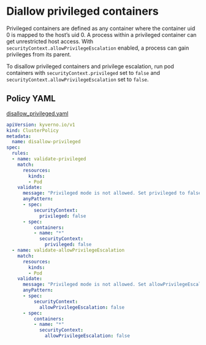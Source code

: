 # Diallow privileged containers

Privileged containers are defined as any container where the container uid 0 is mapped to the host’s uid 0. A process within a privileged container can get unrestricted host access. With `securityContext.allowPrivilegeEscalation` enabled, a process can gain privileges from its parent.

To disallow privileged containers and privilege escalation, run pod containers with `securityContext.privileged` set to `false` and `securityContext.allowPrivilegeEscalation` set to `false`.

## Policy YAML 

[disallow_privileged.yaml](best_practices/disallow_privileged.yaml)

````yaml
apiVersion: kyverno.io/v1
kind: ClusterPolicy
metadata:
  name: disallow-privileged
spec:
  rules:
  - name: validate-privileged
    match:
      resources:
        kinds:
        - Pod
    validate:
      message: "Privileged mode is not allowed. Set privileged to false"
      anyPattern:
      - spec:
          securityContext:
            privileged: false
      - spec:
          containers:
          - name: "*"
            securityContext:
              privileged: false
  - name: validate-allowPrivilegeEscalation
    match:
      resources:
        kinds:
        - Pod
    validate:
      message: "Privileged mode is not allowed. Set allowPrivilegeEscalation to false"
      anyPattern:
      - spec:
          securityContext:
            allowPrivilegeEscalation: false
      - spec:
          containers:
          - name: "*"
            securityContext:
              allowPrivilegeEscalation: false
````

